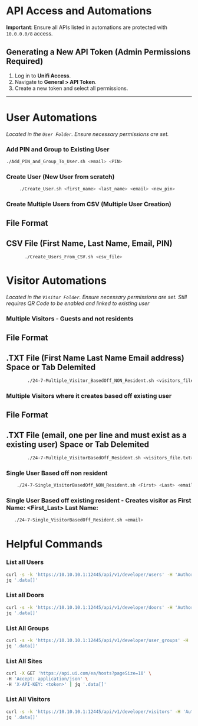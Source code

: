 # API Access and Automations

**Important**: Ensure all APIs listed in automations are protected with `10.0.0.0/8` access.

## Generating a New API Token (Admin Permissions Required)

1. Log in to **Unifi Access**.
2. Navigate to **General > API Token**.
3. Create a new token and select all permissions.

---
# User Automations

*Located in the `User Folder`. Ensure necessary permissions are set.*

### Add PIN and Group to Existing User
```bash
./Add_PIN_and_Group_To_User.sh <email> <PIN>
```

###  Create User (New User from scratch)
```bash 
     ./Create_User.sh <first_name> <last_name> <email> <new_pin>
```
### Create Multiple Users from CSV (Multiple User Creation)
##    File Format
##       CSV File (First Name, Last Name, Email, PIN)
 ```bash 
        ./Create_Users_From_CSV.sh <csv_file>
```



# Visitor Automations
*Located in the `Visitor Folder`. Ensure necessary permissions are set.*
*Still requires QR Code to be enabled and linked to existing user*

### Multiple Visitors - Guests and not residents
##    File Format
##        .TXT File (First Name Last Name Email address) Space or Tab Delemited
```bash
        ./24-7-Multiple_Visitor_BasedOff_NON_Resident.sh <visitors_file.txt>
```
### Multiple Visitors where it creates based off existing user 
##    File Format
##        .TXT File (email, one per line and must exist as a existing user) Space or Tab Delemited
```bash
        ./24-7-Multiple_VisitorBasedOff_Resident.sh <visitors_file.txt>
```
### Single User Based off non resident
```bash
    ./24-7-Single_VisitorBasedOff_NON_Resident.sh <First> <Last> <email>
```
### Single User Based off existing resident - Creates visitor as First Name: <First_Last> Last Name: <Visitor> 
```bash
   ./24-7-Single_VisitorBasedOff_Resident.sh <email>
```












# Helpful Commands

### List all Users
```bash
curl -s -k 'https://10.10.10.1:12445/api/v1/developer/users' -H 'Authorization: Bearer <token>' | \
jq '.data[]'
```

### List all Doors
```bash
curl -s -k 'https://10.10.10.1:12445/api/v1/developer/doors' -H 'Authorization: Bearer <token>' | \
jq '.data[]'
```

### List All Groups
```bash
curl -s -k 'https://10.10.10.1:12445/api/v1/developer/user_groups' -H 'Authorization: Bearer <token>' | \
jq '.data[]'
```

### List All Sites
```bash
curl -X GET 'https://api.ui.com/ea/hosts?pageSize=10' \
-H 'Accept: application/json' \
-H 'X-API-KEY: <token>' | jq '.data[]'
```

### List All Visitors
```bash
curl -s -k 'https://10.10.10.1:12445/api/v1/developer/visitors' -H 'Authorization: Bearer <token>' | \
jq '.data[]'
```
